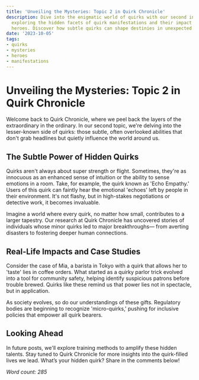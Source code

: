 ```yaml
---
title: 'Unveiling the Mysteries: Topic 2 in Quirk Chronicle'
description: Dive into the enigmatic world of quirks with our second installment,
  exploring the hidden facets of quirk manifestations and their impact on everyday
  heroes. Discover how subtle quirks can shape destinies in unexpected ways.
date: '2023-10-05'
tags:
- quirks
- mysteries
- heroes
- manifestations
---
```


# Unveiling the Mysteries: Topic 2 in Quirk Chronicle

Welcome back to Quirk Chronicle, where we peel back the layers of the extraordinary in the ordinary. In our second topic, we're delving into the lesser-known side of quirks: those subtle, often overlooked abilities that don't grab headlines but quietly influence the world around us.

## The Subtle Power of Hidden Quirks

Quirks aren't always about super strength or flight. Sometimes, they're as innocuous as an enhanced sense of intuition or the ability to sense emotions in a room. Take, for example, the quirk known as 'Echo Empathy.' Users of this quirk can faintly hear the emotional 'echoes' left by people in their environment. It's not flashy, but in high-stakes negotiations or detective work, it becomes invaluable.

Imagine a world where every quirk, no matter how small, contributes to a larger tapestry. Our research at Quirk Chronicle has uncovered stories of individuals whose minor quirks led to major breakthroughs— from averting disasters to fostering deeper human connections.

## Real-Life Impacts and Case Studies

Consider the case of Mia, a barista in Tokyo with a quirk that allows her to 'taste' lies in coffee orders. What started as a quirky parlor trick evolved into a tool for community safety, helping identify suspicious patrons before trouble brewed. Quirks like these remind us that power lies not in spectacle, but in application.

As society evolves, so do our understandings of these gifts. Regulatory bodies are beginning to recognize 'micro-quirks,' pushing for inclusive policies that empower all quirk bearers.

## Looking Ahead

In future posts, we'll explore training methods to amplify these hidden talents. Stay tuned to Quirk Chronicle for more insights into the quirk-filled lives we lead. What’s your hidden quirk? Share in the comments below!

*Word count: 285*
